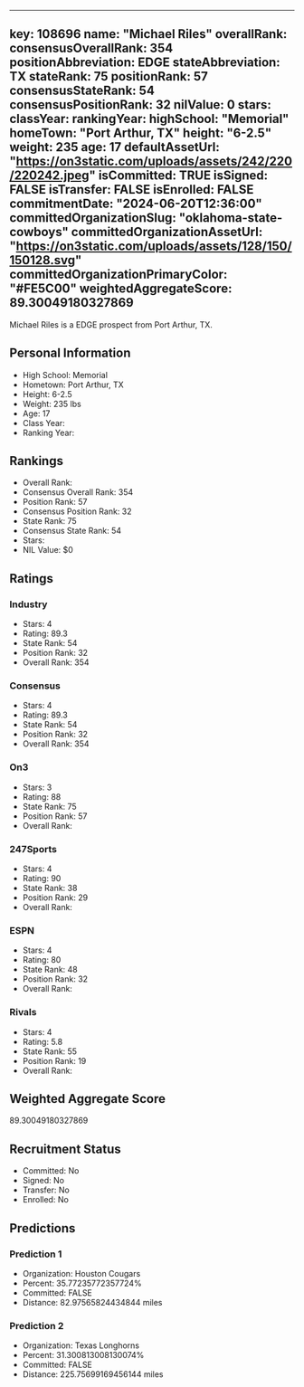 ---
  key: 108696
  name: "Michael Riles"
  overallRank: 
  consensusOverallRank: 354
  positionAbbreviation: EDGE
  stateAbbreviation: TX
  stateRank: 75
  positionRank: 57
  consensusStateRank: 54
  consensusPositionRank: 32
  nilValue: 0
  stars: 
  classYear: 
  rankingYear: 
  highSchool: "Memorial"
  homeTown: "Port Arthur, TX"
  height: "6-2.5"
  weight: 235
  age: 17
  defaultAssetUrl: "https://on3static.com/uploads/assets/242/220/220242.jpeg"
  isCommitted: TRUE
  isSigned: FALSE
  isTransfer: FALSE
  isEnrolled: FALSE
  commitmentDate: "2024-06-20T12:36:00"
  committedOrganizationSlug: "oklahoma-state-cowboys"
  committedOrganizationAssetUrl: "https://on3static.com/uploads/assets/128/150/150128.svg"
  committedOrganizationPrimaryColor: "#FE5C00"
  weightedAggregateScore: 89.30049180327869
  ---
  
  Michael Riles is a EDGE prospect from Port Arthur, TX.
  
  ## Personal Information
  - High School: Memorial
  - Hometown: Port Arthur, TX
  - Height: 6-2.5
  - Weight: 235 lbs
  - Age: 17
  - Class Year: 
  - Ranking Year: 
  
  ## Rankings
  - Overall Rank: 
  - Consensus Overall Rank: 354
  - Position Rank: 57
  - Consensus Position Rank: 32
  - State Rank: 75
  - Consensus State Rank: 54
  - Stars: 
  - NIL Value: $0
  
  ## Ratings
  
  ### Industry
  - Stars: 4
  - Rating: 89.3
  - State Rank: 54
  - Position Rank: 32
  - Overall Rank: 354
  
  ### Consensus
  - Stars: 4
  - Rating: 89.3
  - State Rank: 54
  - Position Rank: 32
  - Overall Rank: 354
  
  ### On3
  - Stars: 3
  - Rating: 88
  - State Rank: 75
  - Position Rank: 57
  - Overall Rank: 
  
  ### 247Sports
  - Stars: 4
  - Rating: 90
  - State Rank: 38
  - Position Rank: 29
  - Overall Rank: 
  
  ### ESPN
  - Stars: 4
  - Rating: 80
  - State Rank: 48
  - Position Rank: 32
  - Overall Rank: 
  
  ### Rivals
  - Stars: 4
  - Rating: 5.8
  - State Rank: 55
  - Position Rank: 19
  - Overall Rank: 
  
  ## Weighted Aggregate Score
  89.30049180327869
  
  ## Recruitment Status
  - Committed: No
  - Signed: No
  - Transfer: No
  - Enrolled: No
  
  
  
  ## Predictions
  
  ### Prediction 1
  - Organization: Houston Cougars
  - Percent: 35.77235772357724%
  - Committed: FALSE
  - Distance: 82.97565824434844 miles
  
  ### Prediction 2
  - Organization: Texas Longhorns
  - Percent: 31.300813008130074%
  - Committed: FALSE
  - Distance: 225.75699169456144 miles
  
